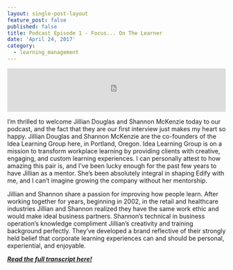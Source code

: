 ```yaml
---
layout: single-post-layout
feature_post: false
published: false
title: Podcast Episode 1 - Focus... On The Learner
date: 'April 24, 2017'
category:
  - learning_management
---
```

<iframe src="https://www.podbean.com/media/player/nt8h2-6a0a6b?from=yiiadmin&skin=1&btn-skin=104&share=1&fonts=Helvetica&auto=0&download=0&rtl=0" height="100" width="100%" frameborder="0" scrolling="no" data-name="pb-iframe-player"></iframe>

I’m thrilled to welcome Jillian Douglas and Shannon McKenzie today to our podcast, and the fact that they are our first interview just makes my heart so happy. Jillian Douglas and Shannon McKenzie are the co-founders of the Idea Learning Group here, in Portland, Oregon. Idea Learning Group is on a mission to transform workplace learning by providing clients with creative, engaging, and custom learning experiences. I can personally attest to how amazing this pair is, and I’ve been lucky enough for the past few years to have Jillian as a mentor. She’s been absolutely integral in shaping Edify with me, and I can’t imagine growing the company without her mentorship.

Jillian and Shannon share a passion for improving how people learn. After working together for years, beginning in 2002, in the retail and healthcare industries Jillian and Shannon realized they have the same work ethic and would make ideal business partners. Shannon’s technical in business operation’s knowledge compliment Jillian’s creativity and training background perfectly. They’ve developed a brand reflective of their strongly held belief that corporate learning experiences can and should be personal, experiential, and enjoyable.

_**[Read the full transcript here!](http://www.uprightandbetter.com/episode01/)**_
